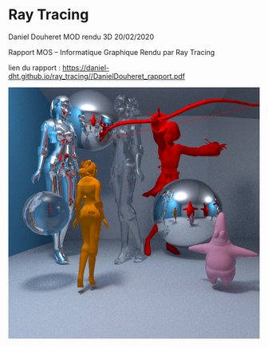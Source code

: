 # Ray Tracing

Daniel Douheret
MOD rendu 3D
20/02/2020

Rapport MOS – Informatique Graphique
Rendu par Ray Tracing

lien du rapport : https://daniel-dht.github.io/ray_tracing//DanielDouheret_rapport.pdf

![Image](image.png)
